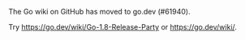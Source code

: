 The Go wiki on GitHub has moved to go.dev (#61940).

Try <https://go.dev/wiki/Go-1.8-Release-Party> or <https://go.dev/wiki/>.

